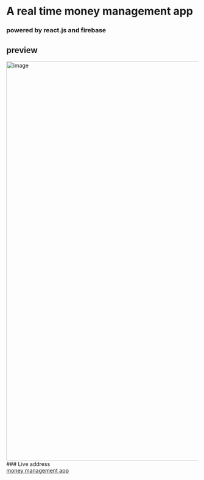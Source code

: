 # A real time money management app
### powered by react.js and firebase 
## preview
<img width="1049" alt="image" src="https://user-images.githubusercontent.com/87960642/188794363-0666e3bc-5385-47d0-b9a5-56ece77b1d43.png">
### Live address
<br />
<a href='mymoney-7ea91.web.app'>money management app</a>
